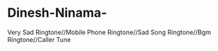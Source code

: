 # Dinesh-Ninama-
Very Sad Ringtone//Mobile Phone Ringtone//Sad Song Ringtone//Bgm Ringtone//Caller Tune

